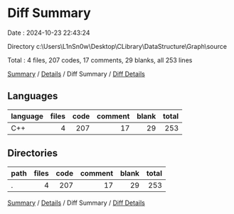 # Diff Summary

Date : 2024-10-23 22:43:24

Directory c:\\Users\\L1nSn0w\\Desktop\\CLibrary\\DataStructure\\Graph\\source

Total : 4 files,  207 codes, 17 comments, 29 blanks, all 253 lines

[Summary](results.md) / [Details](details.md) / Diff Summary / [Diff Details](diff-details.md)

## Languages
| language | files | code | comment | blank | total |
| :--- | ---: | ---: | ---: | ---: | ---: |
| C++ | 4 | 207 | 17 | 29 | 253 |

## Directories
| path | files | code | comment | blank | total |
| :--- | ---: | ---: | ---: | ---: | ---: |
| . | 4 | 207 | 17 | 29 | 253 |

[Summary](results.md) / [Details](details.md) / Diff Summary / [Diff Details](diff-details.md)